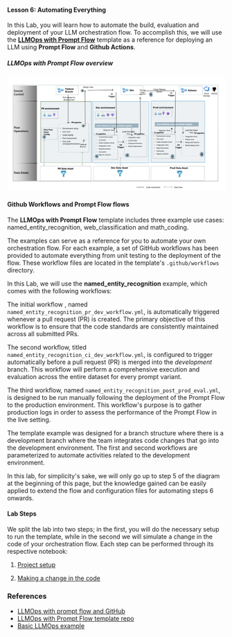 ####  Lesson 6: Automating Everything

In this Lab, you will learn how to automate the build, evaluation and deployment of your LLM orchestration flow. To accomplish this, we will use the [**LLMOps with Prompt Flow**](https://github.com/microsoft/llmops-promptflow-template) template as a reference for deploying an LLM using **Prompt Flow** and **Github Actions**.

##### LLMOps with Prompt Flow overview

![LLMOps with Prompt Flow](images/large-language-model-operations-prompt-flow-process.png)


#### Github Workflows and Prompt Flow flows

The **LLMOps with Prompt Flow** template includes three example use cases: named_entity_recognition, web_classification and math_coding.

The examples can serve as a reference for you to automate your own orchestration flow. For each example, a set of GitHub workflows has been provided to automate everything from unit testing to the deployment of the flow. These workflow files are located in the template's `.github/workflows` directory.

In this Lab, we will use the **named_entity_recognition** example, which comes with the following workflows:

The initial workflow , named `named_entity_recognition_pr_dev_workflow.yml`, is automatically triggered whenever a pull request (PR) is created. The primary objective of this workflow is to ensure that the code standards are consistently maintained across all submitted PRs.

The second workflow, titled `named_entity_recognition_ci_dev_workflow.yml`, is configured to trigger automatically before a pull request (PR) is merged into the *development* branch. This workflow will perform a comprehensive execution and evaluation across the entire dataset for every prompt variant.

The third workflow, named `named_entity_recognition_post_prod_eval.yml`, is designed to be run manually following the deployment of the Prompt Flow to the production environment. This workflow's purpose is to gather production logs in order to assess the performance of the Prompt Flow in the live setting.

The template example was designed for a branch structure where there is a development branch where the team integrates code changes that go into the development environment. The first and second workflows are parameterized to automate activities related to the development environment.  
   
In this lab, for simplicity's sake, we will only go up to step 5 of the diagram at the beginning of this page, but the knowledge gained can be easily applied to extend the flow and configuration files for automating steps 6 onwards.

#### Lab Steps

We split the lab into two steps; in the first, you will do the necessary setup to run the template, while in the second we will simulate a change in the code of your orchestration flow. Each step can be performed through its respective notebook:

1) [Project setup](lab06_01_project_setup.ipynb)

2) [Making a change in the code](lab06_02_project_making_a_change.ipynb)

### References

- [LLMOps with prompt flow and GitHub](https://learn.microsoft.com/en-us/azure/machine-learning/prompt-flow/how-to-end-to-end-llmops-with-prompt-flow)
- [LLMOps with Prompt Flow template repo](https://github.com/microsoft/llmops-promptflow-template)
- [Basic LLMOps example](https://github.com/Azure/llmops-gha-demo/blob/main/docs/e2e_llmops_with_promptflow.md)
